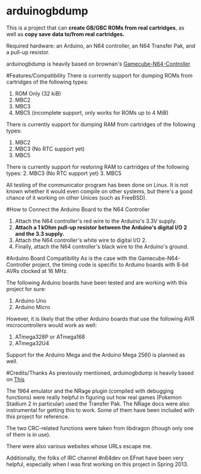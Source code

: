 arduinogbdump
=============

This is a project that can **create GB/GBC ROMs from real cartridges**, as
well as **copy save data to/from real cartridges.**

Required hardware:  an Arduino, an N64 controller, an N64 Transfer Pak, and
a pull-up resistor.


arduinogbdump is heavily based on brownan's [Gamecube-N64-Controller](https://github.com/brownan/Gamecube-N64-Controller)



#Features/Compatibility
There is currently support for dumping ROMs from cartridges of the
following types:
  1.  ROM Only (32 kiB)
  2.  MBC2
  3.  MBC3
  4.  MBC5 (incomplete support, only works for ROMs up to 4 MiB)

There is currently support for dumping RAM from cartridges of the following
types:
  1.  MBC2
  2.  MBC3 (No RTC support yet)
  3.  MBC5


There is currently support for restoring RAM to cartridges of the following
types:
  2.  MBC3 (No RTC support yet)
  3.  MBC5


All testing of the communicator program has been done on Linux.  It is not
known whether it would even compile on other systems, but there's a good
chance of it working on other Unices (such as FreeBSD).


#How to Connect the Arduino Board to the N64 Controller
  1.  Attach the N64 controller's red wire to the Arduino's 3.3V supply.
  2.  **Attach a 1 kOhm pull-up resistor between the Arduino's digital I/O
  2 and the 3.3 supply.**
  3.  Attach the N64 controller's white wire to digital I/O 2.
  4.  Finally, attach the N64 controller's black wire to the Arduino's
  ground.


#Arduino Board Compatibility
As is the case with the Gamecube-N64-Controller project, the timing code is
specific to Arduino boards with 8-bit AVRs clocked at 16 MHz.

The following Arduino boards have been tested and are working with this
project for sure:
  1.  Arduino Uno
  2.  Arduino Micro

However, it is likely that the other Arduino boards that use the following
AVR microcontrollers would work as well:
  1.  ATmega328P or ATmega168
  2.  ATmega32U4


Support for the Arduino Mega and the Arduino Mega 2560 is planned as well.


#Credits/Thanks
As previously mentioned, arduinogbdump is heavily based on [This](https://github.com/brownan/Gamecube-N64-Controller)

The 1964 emulator and the NRage plugin (compiled with debugging functions)
were really helpful in figuring out how real games (Pokemon Stadium 2 in
particular) used the Transfer Pak.  The NRage docs were also instrumental
for getting this to work.  Some of them have been included with this
project for reference.

The two CRC-related functions were taken from libdragon (though only one of
them is in use).

There were also various websites whose URLs escape me.

Additionally, the folks of IRC channel #n64dev on EFnet have been very
helpful, especially when I was first working on this project in Spring
2013.


